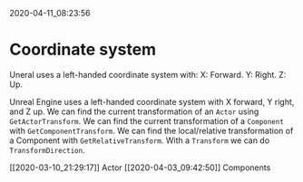 2020-04-11_08:23:56

# Coordinate system

Uneral uses a left-handed coordinate system with:
X: Forward.
Y: Right.
Z: Up.

Unreal Engine uses a left-handed coordinate system with X forward, Y right, and Z up.
We can find the current transformation of an `Actor` using `GetActorTransform`.
We can find the current transformation of a `Component` with `GetComponentTransform`.
We can find the local/relative transformation of a Component with `GetRelativeTransform`.
With a `Transform` we can do `TransformDirection`.



[[2020-03-10_21:29:17]] Actor
[[2020-04-03_09:42:50]] Components